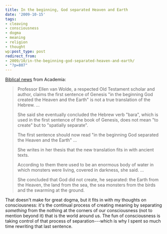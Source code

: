 ```yaml
---
title: In the beginning, God separated Heaven and Earth
date: '2009-10-15'
tags:
- cleaving
- consciousness
- dogma
- meaning
- religion
- thought
wp:post_type: post
redirect_from:
- 2009/10/in-the-beginning-god-separated-heaven-and-earth/
- "?p=807"
---
```


[Biblical news](http://www.telegraph.co.uk/news/newstopics/religion/6274502/God-is-not-the-Creator-claims-academic.html) from Academia:

> Professor Ellen van Wolde, a respected Old Testament scholar and author, claims the first sentence of Genesis "in the beginning God created the Heaven and the Earth" is not a true translation of the Hebrew. ...
>
> She said she eventually concluded the Hebrew verb "bara", which is used in the first sentence of the book of Genesis, does not mean "to create" but to "spatially separate".
>
> The first sentence should now read "in the beginning God separated the Heaven and the Earth" ...
>
> She writes in her thesis that the new translation fits in with ancient texts.
>
> According to them there used to be an enormous body of water in which monsters were living, covered in darkness, she said. ...
>
> She concluded that God did not create, he separated: the Earth from the Heaven, the land from the sea, the sea monsters from the birds and the swarming at the ground.

That doesn't make for great dogma, but it fits in with my thoughts on consciousness: it's the continual process of creating meaning by separating _something_ from the nothing at the corners of our consciousness (not to mention beyond it) that is the world around us. The fun of consciousness is taking control of that process of separation---which is why I spent so much time rewriting that last sentence.
